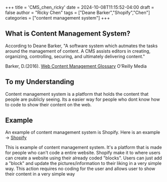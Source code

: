 +++
title = 'CMS_chen_ricky'
date = 2024-10-08T11:15:52-04:00
draft = false
author = "Ricky Chen"
tags = ["Deane Barker","Shopify","Chen"]
categories = ["content management system"]
+++
## What is Content Management System?


According to Deane Barker, "A software system which autmates the tasks around the management of content. A CMS assists editors in creating, organizing, controlling, securing, and ultimately delivering content." 

Barker, D.(2016). [Web Content Management Glossary](https://deanebarker.net/tech/glossary/content-management-system/) O'Reilly Media


## To my Understanding


Content management system is a platform that holds the content that people are publicly seeing. Its a easier way for people who dont know how to code to show their content on the web.


## Example


An example of content management system is Shopify. Here is an example ->
[Shopify](https://www.shopify.com/)


This is example of content management system. It's a platform that is made for people who can't code a entire website. Shopify make it to where users can create a website using their already coded "blocks". Users can just add a "block" and update the pictures/information to their liking in a very simple way. This action requires no coding for the user and allows user to show their content in a very simple way
